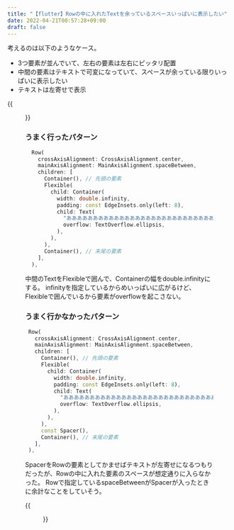 ```yaml
---
title: "【flutter】Rowの中に入れたTextを余っているスペースいっぱいに表示したい"
date: 2022-04-21T00:57:28+09:00
draft: false
---
```


考えるのは以下のようなケース。
- 3つ要素が並んでいて、左右の要素は左右にピッタリ配置
- 中間の要素はテキストで可変になっていて、スペースが余っている限りいっぱいに表示したい
- テキストは左寄せで表示

{{<figure src="/img/2022-04-21-001.png" class="center" title="成功">}}



### うまく行ったパターン
```dart
  Row(
    crossAxisAlignment: CrossAxisAlignment.center,
    mainAxisAlignment: MainAxisAlignment.spaceBetween,
    children: [
      Container(), // 先頭の要素
      Flexible(
        child: Container(
          width: double.infinity,
          padding: const EdgeInsets.only(left: 8),
          child: Text(
            "あああああああああああああああああああああああああああああああああ",
            overflow: TextOverflow.ellipsis,
          ),
        ),
      ),
      Container(), // 末尾の要素
    ],    
  ),
```

中間のTextをFlexibleで囲んで、Containerの幅をdouble.infinityにする。
infinityを指定しているからめいっぱいに広がるけど、Flexibleで囲んでいるから要素がoverflowを起こさない。

### うまく行かなかったパターン

```dart
 Row(
   crossAxisAlignment: CrossAxisAlignment.center,
   mainAxisAlignment: MainAxisAlignment.spaceBetween,
   children: [
     Container(), // 先頭の要素
     Flexible(
       child: Container(
         width: double.infinity,
         padding: const EdgeInsets.only(left: 8),
         child: Text(
           "あああああああああああああああああああああああああああああああああ",
           overflow: TextOverflow.ellipsis,
         ),
       ),
     ),
     const Spacer(),
     Container(), // 末尾の要素
   ],
 ),
```

SpacerをRowの要素としてかませばテキストが左寄せになるつもりだったが、Rowの中に入れた要素のスペースが想定通りに入らなかった。
Rowで指定しているspaceBetweenがSpacerが入ったときに余計なことをしていそう。

{{<figure src="/img/2022-04-21-002.png" class="center" title="うまくレイアウトができず変なスペースが生まれている様子">}}
